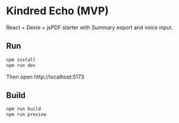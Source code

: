 # Kindred Echo (MVP)
React + Dexie + jsPDF starter with Summary export and voice input.

## Run
```bash
npm install
npm run dev
```
Then open http://localhost:5173

## Build
```bash
npm run build
npm run preview
```
